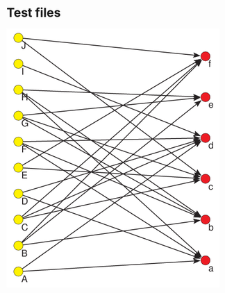 # Test files

![WA test network](https://raw.githubusercontent.com/bavla/Nets/master/test/WAtest.png "WAtest.net")
